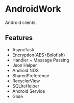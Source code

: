 # AndroidWork

Android clients.

## Features

* AsyncTask
* Encryption(AES+Bolofish)
* Handler + Message Passing
* Json Helper
* Android NDS
* SharedPreference
* RecyclerView
* SQLiteHelper
* Android Service
* Glide
